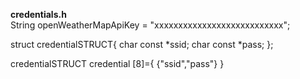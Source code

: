 <b>credentials.h</b>
<br />
String openWeatherMapApiKey = "xxxxxxxxxxxxxxxxxxxxxxxxxxx";

struct credentialSTRUCT{
char const *ssid;
char const *pass;
};

credentialSTRUCT credential [8]={
{"ssid","pass"}
}
